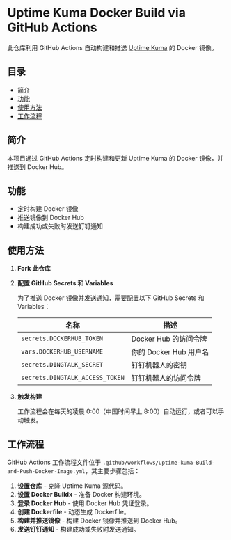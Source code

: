 # Uptime Kuma Docker Build via GitHub Actions

此仓库利用 GitHub Actions 自动构建和推送 [Uptime Kuma](https://github.com/louislam/uptime-kuma) 的 Docker 镜像。

## 目录

- [简介](#简介)
- [功能](#功能)
- [使用方法](#使用方法)
- [工作流程](#工作流程)

## 简介

本项目通过 GitHub Actions 定时构建和更新 Uptime Kuma 的 Docker 镜像，并推送到 Docker Hub。

## 功能

- 定时构建 Docker 镜像
- 推送镜像到 Docker Hub
- 构建成功或失败时发送钉钉通知

## 使用方法

1. **Fork 此仓库**
2. **配置 GitHub Secrets 和 Variables**

   为了推送 Docker 镜像并发送通知，需要配置以下 GitHub Secrets 和 Variables：

   | 名称                        | 描述                         |
   |-----------------------------|------------------------------|
   | `secrets.DOCKERHUB_TOKEN`   | Docker Hub 的访问令牌       |
   | `vars.DOCKERHUB_USERNAME`   | 你的 Docker Hub 用户名       |
   | `secrets.DINGTALK_SECRET`   | 钉钉机器人的密钥            |
   | `secrets.DINGTALK_ACCESS_TOKEN` | 钉钉机器人的访问令牌     |

3. **触发构建**

   工作流程会在每天的凌晨 0:00（中国时间早上 8:00）自动运行，或者可以手动触发。

## 工作流程

GitHub Actions 工作流程文件位于 `.github/workflows/uptime-kuma-Build-and-Push-Docker-Image.yml`，其主要步骤包括：

1. **设置仓库** - 克隆 Uptime Kuma 源代码。
2. **设置 Docker Buildx** - 准备 Docker 构建环境。
3. **登录 Docker Hub** - 使用 Docker Hub 凭证登录。
4. **创建 Dockerfile** - 动态生成 Dockerfile。
5. **构建并推送镜像** - 构建 Docker 镜像并推送到 Docker Hub。
6. **发送钉钉通知** - 构建成功或失败时发送通知。
